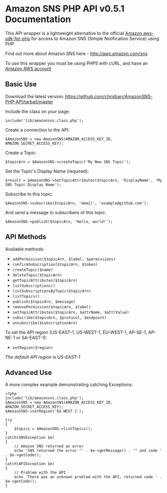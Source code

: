 # Amazon SNS PHP API v0.5.1 Documentation #
This API wrapper is a lightweight alternative to the official [Amazon aws-sdk-for-php](http://aws.amazon.com/sdkforphp) for access to Amazon SNS (Simple Notification Service) using PHP

Find out more about Amazon SNS here - http://aws.amazon.com/sns

To use this wrapper you must be using PHP5 with cURL, and have an [Amazon AWS account](http://aws.amazon.com)

## Basic Use ##
Download the latest version: https://github.com/chrisbarr/AmazonSNS-PHP-API/tarball/master

Include the class on your page:

	include('lib/amazonsns.class.php');

Create a connection to the API:

	$AmazonSNS = new AmazonSNS(AMAZON_ACCESS_KEY_ID, AMAZON_SECRET_ACCESS_KEY);

Create a Topic:

	$topicArn = $AmazonSNS->createTopic('My New SNS Topic');

Set the Topic's Display Name (required):

	$result = $AmazonSNS->SetTopicAttributes($topicArn, 'DisplayName', 'My SNS Topic Display Name');
  
Subscribe to this topic:

	$AmazonSNS->subscribe($topicArn, 'email', 'example@github.com');

And send a message to subscribers of this topic:

	$AmazonSNS->publish($topicArn, 'Hello, world!');

## API Methods ##
Available methods:

* `addPermission($topicArn, $label, $permissions)`
* `confirmSubscription($topicArn, $token)`
* `createTopic($name)`
* `deleteTopic($topicArn)`
* `getTopicAttributes($topicArn)`
* `listSubscriptions()`
* `listSubscriptionsByTopic($topicArn)`
* `listTopics()`
* `publish($topicArn, $message)`
* `removePermission($topicArn, $label)`
* `setTopicAttributes($topicArn, $attrName, $attrValue)`
* `subscribe($topicArn, $protocol, $endpoint)`
* `unsubscribe($subscriptionArn)`

To set the API region (US-EAST-1, US-WEST-1, EU-WEST-1, AP-SE-1, AP-NE-1 or SA-EAST-1):

* `setRegion($region)`

*The default API region is US-EAST-1*

## Advanced Use ##
A more complex example demonstrating catching Exceptions:

	<?php
	include('lib/amazonsns.class.php');
	$AmazonSNS = new AmazonSNS(AMAZON_ACCESS_KEY_ID, AMAZON_SECRET_ACCESS_KEY);
	$AmazonSNS->setRegion('EU-WEST-1');
	
	try
	{
		$topics = $AmazonSNS->listTopics();
	}
	catch(SNSException $e)
	{
		// Amazon SNS returned an error
		echo 'SNS returned the error "' . $e->getMessage() . '" and code ' . $e->getCode();
	}
	catch(APIException $e)
	{
		// Problem with the API
		echo 'There was an unknown problem with the API, returned code ' . $e->getCode();
	}
